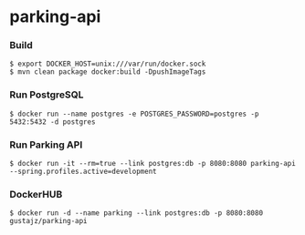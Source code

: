 
# parking-api


### Build

	$ export DOCKER_HOST=unix:///var/run/docker.sock
	$ mvn clean package docker:build -DpushImageTags

### Run PostgreSQL

	$ docker run --name postgres -e POSTGRES_PASSWORD=postgres -p 5432:5432 -d postgres

### Run Parking API

	$ docker run -it --rm=true --link postgres:db -p 8080:8080 parking-api --spring.profiles.active=development
	
### DockerHUB

    $ docker run -d --name parking --link postgres:db -p 8080:8080 gustajz/parking-api

